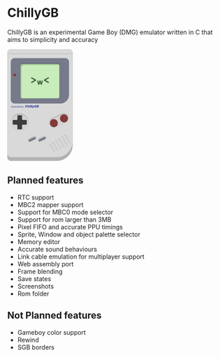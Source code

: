 # ChillyGB

ChillyGB is an experimental Game Boy (DMG) emulator written in C that aims to simplicity and accuracy

![ChillyGB logo](res/icons/ChillyGB-256.png)

## Planned features

* RTC support
* MBC2 mapper support
* Support for MBC0 mode selector
* Support for rom larger than 3MB
* Pixel FIFO and accurate PPU timings
* Sprite, Window and object palette selector
* Memory editor
* Accurate sound behaviours
* Link cable emulation for multiplayer support
* Web assembly port
* Frame blending
* Save states
* Screenshots
* Rom folder

## Not Planned features

* Gameboy color support
* Rewind
* SGB borders